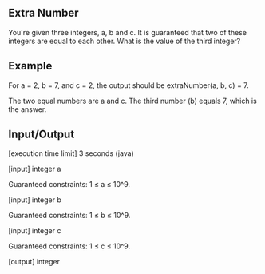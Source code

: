 ## Extra Number

You're given three integers, a, b and c. 
It is guaranteed that two of these integers are equal to each other. 
What is the value of the third integer?

## Example

For a = 2, b = 7, and c = 2, the output should be
extraNumber(a, b, c) = 7.

The two equal numbers are a and c. The third number (b) equals 7, which is the answer.

## Input/Output

[execution time limit] 3 seconds (java)

[input] integer a

Guaranteed constraints:
1 ≤ a ≤ 10^9.

[input] integer b

Guaranteed constraints:
1 ≤ b ≤ 10^9.

[input] integer c

Guaranteed constraints:
1 ≤ c ≤ 10^9.

[output] integer